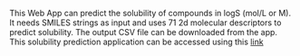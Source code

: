 This Web App can predict the solubility of compounds in logS (mol/L or M).
It needs SMILES strings as input and uses 71 2d molecular descriptors to predict solubility.
The output CSV file can be downloaded from the app.
This solubility prediction application can be accessed using this [link](https://share.streamlit.io/gashawmg/webapp/main/solubility.py)
